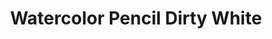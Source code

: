 ---
layout: product
title: "Watercolor Pencil Dirty White "
price: "150" 
desc: "Drvene bojice"
img_path: "/assets/img/AK10005.webp"
brand: "AK"
available: false
special_offer: false
new: false
soon: false
cat: "060000"
subcat: "060200"
subsubcat: "00"
sifra: "AK10005"
popular: false
---